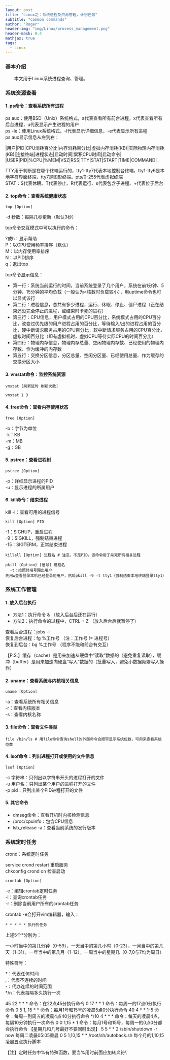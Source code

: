 ```yaml
---
layout: post
title: "Linux之：系统进程及资源管理，计划任务"
subtitle: "common commands"
author: "Roger"
header-img: "img/Linux/process_management.png"
header-mask: 0.4
mathjax: true
tags:
  - Linux
---
```


### 基本介绍
&emsp;&emsp;本文用于Linux系统进程查询、管理。
### 系统资源查看
#### 1. ps命令：查看系统所有进程
ps aux：使用BSD（Unix）系统格式，a代表查看所有前台进程，x代表查看所有后台进程，u代表显示产生进程的用户  
ps -le：使用Linux系统格式，-l代表显示详细信息，-e代表显示所有进程  
ps aux显示信息从左到右：   

|用户|PID|CPU消耗百分比|内存消耗百分比|虚拟内存消耗(KB)|实际物理内存消耗(KB)|连接终端|进程状态|启动时间|累积CPU时间|启动命令|
|USER|PID|%CPU|%MEM|VSZ|RSS|TTY|STAT|START|TIME|COMMAND|

>
TTY用于判断是在哪个终端运行的，tty1-tty7代表本地控制台终端，tty1-tty6是本地字符界面终端，tty7是图形终端。pts/0-255代表虚拟终端  
STAT：S代表休眠、T代表停止、R代表运行、s代表包含子进程、+代表位于后台  

#### 2. top命令：查看系统健康状态
```shell
top [Option]
```

>
  -d 秒数：每隔几秒更新（默认3秒）

top命令交互模式中可以执行的命令：
>
  ?或h：显示帮助  
  P：以CPU使用频率排序（默认）  
  M：以内存使用率排序  
  N：以PID排序  
  q：退出top  

top命令显示信息：
- 第一行：系统当前运行的时间，当前系统登录了几个用户，系统在前1分钟、5分钟、15分钟的平均负载（一般认为<核数时负载较小），用uptime命令也可以显式该行
- 第二行：进程信息，总共有多少进程，运行、休眠、停止、僵尸进程（正在结束还没完全停止的进程，或结束时卡死的进程）
- 第三行：CPU信息，用户模式占用的CPU百分比，系统模式占用的CPU百分比，改变过优先级的用户进程占用的百分比，等待输入/出的进程占用的百分比，硬中断请求服务占用的CPU百分比，软中断请求服务占用的CPU百分比，虚拟时间百分比（即有虚拟机时，虚拟CPU等待实际CPU的时间百分比）
- 第四行：物理内存信息，物理内存总量、空闲物理内存数、已经使用的物理内存数、作为缓冲的内存数
- 第五行：交换分区信息，分区总量、空闲分区量、已经使用总量、作为缓存的交换分区大小

#### 3. vmstat命令：监控系统资源
```shell
vmstat [刷新延时 刷新次数]

vmstat 1 3
```

#### 4. free命令：查看内存使用状态
```shell
free [Option]
```

>
  -b：字节为单位  
  -k：KB  
  -m：MB  
  -g：GB  

#### 5. pstree：查看进程树
```shell
pstree [Option]
```

>
  -p：详细显示进程的PID  
  -u：显示进程的所属用户  

#### 6. kill命令：结束进程
kill -l：查看可用的进程信号  
```shell
kill [Option] PID
```
>
  -1：SIGHUP，重启进程  
  -9：SIGKILL，强制结束进程  
  -15：SIGTERM，正常结束进程  

```shell
killall [Option] 进程名 # 注意，不是PID。该命令用于杀死所有相关进程
```
```shell
pkill [Option] [信号] 进程名
  -t：按照终端号踢出用户  
先用w查看登录本机已经登录的用户，然后pkill -9 -t tty1（强制结束本地终端登录tty1）
```

### 系统工作管理
#### 1. 放入后台执行
- 方法1：执行命令 & （放入后台后还在运行）
- 方法2：执行命令的过程中，CTRL + Z （放入后台后就暂停了）  

查看后台进程：jobs -l  
恢复后台进程：fg %工作号 （注：工作号 != 进程号）  
恢复到后台：bg %工作号 （程序不能和前台有交互）  
>
【P.S.】缓存（cache）是用来加速从硬盘中“读取”数据的（避免重复读取），缓冲（buffer）是用来加速向硬盘“写入”数据的（批量写入，避免小数据频繁写入操作）

#### 2. uname：查看系统与内核相关信息
```shell
uname [Option]
```
>
  -a：查看系统所有相关信息  
  -r：查看内核版本  
  -s：查看内核名称  

#### 3. file命令：查看文件类型
```shell
file /bin/ls # 用file命令查询shell的外部命令会顺带显示系统位数，可用来查看系统位数
```
#### 4. lsof命令：列出进程打开或使用的文件信息
```shell
lsof [Option]
```
>
  -c 字符串：只列出以字符串开头的进程打开的文件  
  -u 用户名：只列出某个用户的进程打开的文件  
  -p pid：只列出某个PID进程打开的文件  

#### 5. 其它命令
- dmseg命令：查看开机时内核检测信息
- /proc/cpuinfo：包含CPU信息
- lsb_release -a：查看当前系统的发行版本

### 系统定时任务
crond：系统定时任务
> 
service crond restart 重启服务  
chkconfig crond on 检查启动

```shell
crontab [Option]
```
>
  -e：编辑crontab定时任务  
  -l：查询crontab任务  
  -r：删除当前用户所有的crontab任务  

crontab -e会打开vim编辑器，输入：
```vim
* * * * * 执行的任务
```

上述5个*分别为：
>
一小时当中的第几分钟（0-59），一天当中的第几小时（0-23），一月当中的第几天（1-31），一年当中的第几月（1-12），一周当中的星期几（0-7,0与7均为周日）

特殊符号：
>
  *：代表任何时间  
  ,：代表不连续的时间  
  -：代办连续的时间范围  
  */n：代表每隔多久执行一次  

45 22 * * * 命令：在22点45分执行命令
0 17 * * 1 命令：每周一的17点0分执行命令
0 5 1, 15 * * 命令：每月1号和15号的凌晨5点0分执行命令
40 4 * * 1-5 命令：每周一到周五的凌晨4点40分执行命令
*/10 4 * * * 命令：每天的凌晨4点，每隔10分钟执行一次命令
0 0 1,15 * 1 命令：每月1号和15号，每周一的0点0分都会执行命令 【星期几和几号最好不要同时出现】
5 5 * * 2 /sbin/shutdown -r now 每周二凌晨05:05重启
0 5 1,10,15 * * /root/sh/autoback.sh 每个月的1,10,15凌晨五点执行脚本

【注】定时任务中%有特殊函数，要当%用时前面应加转义符\




